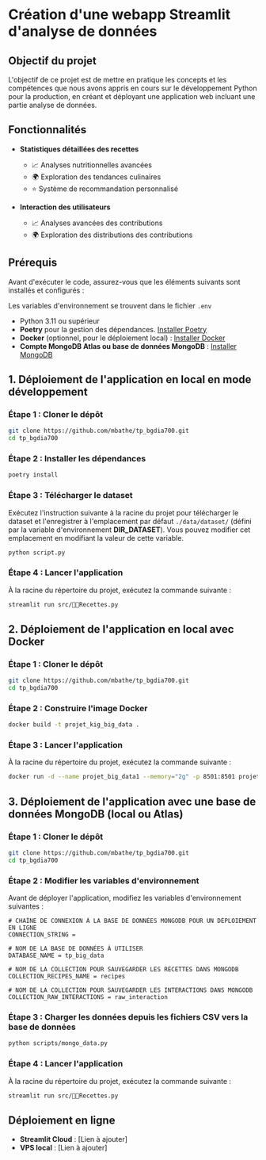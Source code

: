 # Création d'une webapp Streamlit d'analyse de données

## Objectif du projet
L'objectif de ce projet est de mettre en pratique les concepts et les compétences que nous avons appris en cours sur le développement Python pour la production, en créant et déployant une application web incluant une partie analyse de données.

## Fonctionnalités
- **Statistiques détaillées des recettes**
    - 📈 Analyses nutritionnelles avancées
    - 🌍 Exploration des tendances culinaires
    - ⭐ Système de recommandation personnalisé

- **Interaction des utilisateurs**
    - 📈 Analyses avancées des contributions
    - 🌍 Exploration des distributions des contributions

## Prérequis

Avant d'exécuter le code, assurez-vous que les éléments suivants sont installés et configurés :

Les variables d'environnement se trouvent dans le fichier `.env`

- Python 3.11 ou supérieur
- **Poetry** pour la gestion des dépendances. [Installer Poetry](https://python-poetry.org/docs/#installation)
- **Docker** (optionnel, pour le déploiement local) : [Installer Docker](https://docs.docker.com/engine/install/)
- **Compte MongoDB Atlas ou base de données MongoDB** : [Installer MongoDB](https://www.mongodb.com/docs/manual/installation/)

## 1. Déploiement de l'application en local en mode développement

### Étape 1 : Cloner le dépôt
```bash
git clone https://github.com/mbathe/tp_bgdia700.git
cd tp_bgdia700
```

### Étape 2 : Installer les dépendances
```bash
poetry install
```

### Étape 3 : Télécharger le dataset
Exécutez l'instruction suivante à la racine du projet pour télécharger le dataset et l'enregistrer à l'emplacement par défaut `./data/dataset/` (défini par la variable d'environnement **DIR_DATASET**). Vous pouvez modifier cet emplacement en modifiant la valeur de cette variable.

```bash
python script.py
```

### Étape 4 : Lancer l'application
À la racine du répertoire du projet, exécutez la commande suivante :
```bash
streamlit run src/👨‍🍳Recettes.py
```

## 2. Déploiement de l'application en local avec Docker

### Étape 1 : Cloner le dépôt
```bash
git clone https://github.com/mbathe/tp_bgdia700.git
cd tp_bgdia700
```

### Étape 2 : Construire l'image Docker
```bash
docker build -t projet_kig_big_data .
```

### Étape 3 : Lancer l'application
À la racine du répertoire du projet, exécutez la commande suivante :
```bash
docker run -d --name projet_big_data1 --memory="2g" -p 8501:8501 projet_kig_big_data
```

## 3. Déploiement de l'application avec une base de données MongoDB (local ou Atlas)

### Étape 1 : Cloner le dépôt
```bash
git clone https://github.com/mbathe/tp_bgdia700.git
cd tp_bgdia700
```

### Étape 2 : Modifier les variables d'environnement
Avant de déployer l'application, modifiez les variables d'environnement suivantes :
```
# CHAÎNE DE CONNEXION À LA BASE DE DONNÉES MONGODB POUR UN DÉPLOIEMENT EN LIGNE
CONNECTION_STRING = 

# NOM DE LA BASE DE DONNÉES À UTILISER
DATABASE_NAME = tp_big_data

# NOM DE LA COLLECTION POUR SAUVEGARDER LES RECETTES DANS MONGODB
COLLECTION_RECIPES_NAME = recipes

# NOM DE LA COLLECTION POUR SAUVEGARDER LES INTERACTIONS DANS MONGODB
COLLECTION_RAW_INTERACTIONS = raw_interaction
```

### Étape 3 : Charger les données depuis les fichiers CSV vers la base de données
```bash
python scripts/mongo_data.py
```

### Étape 4 : Lancer l'application
À la racine du répertoire du projet, exécutez la commande suivante :
```bash
streamlit run src/👨‍🍳Recettes.py
```

## Déploiement en ligne
- **Streamlit Cloud** : [Lien à ajouter]
- **VPS local** : [Lien à ajouter]
